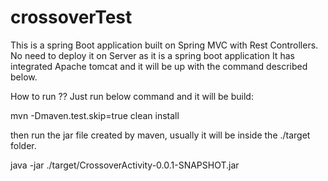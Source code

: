 # crossoverTest

This is a spring Boot application built on Spring MVC with Rest Controllers.
No need to deploy it on Server as it is a spring boot application It has integrated Apache tomcat and it will be up with the command described below.

How to run ??
Just run below command and it will be build:

mvn -Dmaven.test.skip=true clean install

then run the jar file created by maven, usually it will be inside the ./target folder.

java -jar ./target/CrossoverActivity-0.0.1-SNAPSHOT.jar 
